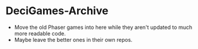 # DeciGames-Archive

- Move the old Phaser games into here while they aren't updated to much more readable code.
- Maybe leave the better ones in their own repos.
